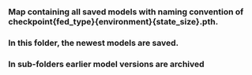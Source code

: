 ### Map containing all saved models with naming convention of checkpoint{fed_type}{environment}{state_size}.pth.

### In this folder, the newest models are saved.

### In sub-folders earlier model versions are archived